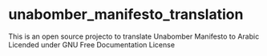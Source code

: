 # unabomber_manifesto_translation
This is an open source projecto to translate Unabomber Manifesto to Arabic
Licended under GNU Free Documentation License
